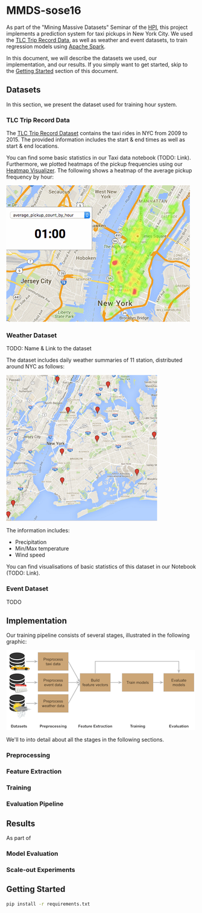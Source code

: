 # MMDS-sose16

As part of the "Mining Massive Datasets" Seminar of the [HPI](http://hpi.de/), this project implements a prediction system for taxi pickups in New York City.
We used the [TLC Trip Record Data](http://www.nyc.gov/html/tlc/html/about/trip_record_data.shtml), as well as weather and event datasets, to train regression models using [Apache Spark](http://spark.apache.org/).

In this document, we will describe the datasets we used, our implementation, and our results.
If you simply want to get started, skip to the [Getting Started](#getting_started) section of this document.

## Datasets

In this section, we present the dataset used for training hour system.

### TLC Trip Record Data

The [TLC Trip Record Dataset](http://www.nyc.gov/html/tlc/html/about/trip_record_data.shtml) contains the taxi rides in NYC from 2009 to 2015.
The provided information includes the start & end times as well as start & end locations.

You can find some basic statistics in our Taxi data notebook (TODO: Link).
Furthermore, we plotted heatmaps of the pickup frequencies using our [Heatmap Visualizer](heatmap-visualizer).
The following shows a heatmap of the average pickup frequency by hour:

![Pickups by hour heatmap](images/heatmaps/pickups_by_hour.gif)

### Weather Dataset

TODO: Name & Link to the dataset

The dataset includes daily weather summaries of 11 station, distributed around NYC as follows:

![Map of weather stations](images/weather_stations.png)

The information includes:

- Precipitation
- Min/Max temperature
- Wind speed

You can find visualisations of basic statistics of this dataset in our Notebook (TODO: Link).

### Event Dataset

TODO

## Implementation

Our training pipeline consists of several stages, illustrated in the following graphic:

![Training Pipeline](images/pipeline.png)

We'll to into detail about all the stages in the following sections.

### Preprocessing

### Feature Extraction

### Training

### Evaluation Pipeline

## Results

As part of 

### Model Evaluation

### Scale-out Experiments

## <a name="getting_started"></a> Getting Started

```bash
pip install -r requirements.txt
```
